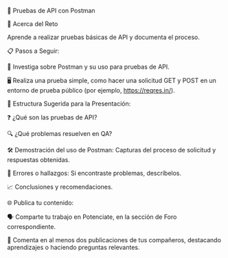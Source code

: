 🔗 Pruebas de API con Postman

🌟 Acerca del Reto

Aprende a realizar pruebas básicas de API y documenta el proceso.

📋 Pasos a Seguir:

📖 Investiga sobre Postman y su uso para pruebas de API.

🖥️ Realiza una prueba simple, como hacer una solicitud GET y POST en un entorno de prueba público (por ejemplo, https://reqres.in/).

📑 Estructura Sugerida para la Presentación:

❓ ¿Qué son las pruebas de API?

🔍 ¿Qué problemas resuelven en QA?

🛠️ Demostración del uso de Postman: Capturas del proceso de solicitud y respuestas obtenidas.

🐞 Errores o hallazgos: Si encontraste problemas, descríbelos.

📈 Conclusiones y recomendaciones.

🌐 Publica tu contenido:

🗣️ Comparte tu trabajo en Potenciate, en la sección de Foro correspondiente.

💬 Comenta en al menos dos publicaciones de tus compañeros, destacando aprendizajes o haciendo preguntas relevantes.

